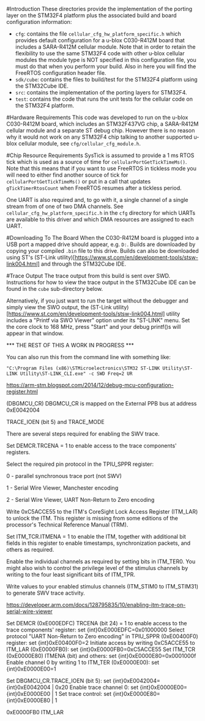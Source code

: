 #Introduction
These directories provide the implementation of the porting layer on the STM32F4 platform plus the associated build and board configuration information:

- `cfg`: contains the file `cellular_cfg_hw_platform_specific.h` which provides default configuration for a u-blox C030-R412M board that includes a SARA-R412M cellular module.  Note that in order to retain the flexibility to use the same STM32F4 code with other u-blox cellular modules the module type is NOT specified in this configuration file, you must do that when you perform your build.  Also in here you will find the FreeRTOS configuration header file.
- `sdk/cube`: contains the files to build/test for the STM32F4 platform using the STM32Cube IDE.
- `src`: contains the implementation of the porting layers for STM32F4.
- `test`: contains the code that runs the unit tests for the cellular code on the STM32F4 platform.

#Hardware Requirements
This code was developed to run on the u-blox C030-R412M board, which includes an STM32F437VG chip, a SARA-R412M cellular module and a separate ST debug chip.  However there is no reason why it would not work on any STM32F4 chip talking to another supported u-blox cellular module, see `cfg/cellular_cfg_module.h`.

#Chip Resource Requirements
SysTick is assumed to provide a 1 ms RTOS tick which is used as a source of time for `cellularPortGetTickTimeMs()`.  Note that this means that if you want to use FreeRTOS in tickless mode you will need to either find another source of tick for `cellularPortGetTickTimeMs()` or put in a call that updates `gTickTimerRtosCount` when FreeRTOS resumes after a tickless period.

One UART is also required and, to go with it, a single channel of a single stream from of one of two DMA channels.  See `cellular_cfg_hw_platform_specific.h` in the `cfg` directory for which UARTs are available to this driver and which DMA resources are assigned to each UART.

#Downloading To The Board
When the C030-R412M board is plugged into a USB port a mapped drive should appear, e.g. `D:`.  Builds are downloaded by copying your compiled `.bin` file to this drive.  Builds can also be downloaded using ST's (ST-Link utility)[https://www.st.com/en/development-tools/stsw-link004.html] and through the STM32Cube IDE.

#Trace Output
The trace output from this build is sent over SWD.  Instructions for how to view the trace output in the STM32Cube IDE can be found in the `cube` sub-directory below.

Alternatively, if you just want to run the target without the debugger and simply view the SWO output, the (ST-Link utility)[https://www.st.com/en/development-tools/stsw-link004.html] utility includes a "Printf via SWO Viewer" option under its "ST-LINK" menu.  Set the core clock to 168 MHz, press "Start" and your debug printf()s will appear in that window.

*** THE REST OF THIS A WORK IN PROGRESS ***

You can also run this from the command line with something like:

```
"C:\Program Files (x86)\STMicroelectronics\STM32 ST-LINK Utility\ST-LINK Utility\ST-LINK_CLI.exe" -c SWD Freq=2 UR
```

https://arm-stm.blogspot.com/2014/12/debug-mcu-configuration-register.html

(DBGMCU_CR)
DBGMCU_CR is mapped on the External PPB bus at address 0xE0042004

 TRACE_IOEN (bit 5) and
TRACE_MODE



There are several steps required for enabling the SWV trace.

Set DEMCR.TRCENA = 1 to enable access to the trace components' registers.

Select the required pin protocol in the TPIU_SPPR register:

0 - parallel synchronous trace port (not SWV)

1 - Serial Wire Viewer, Manchester encoding

2 - Serial Wire Viewer, UART Non-Return to Zero encoding

Write 0xC5ACCE55 to the ITM's CoreSight Lock Access Register (ITM_LAR) to unlock the ITM. This register is missing from some editions of the processor's Technical Reference Manual (TRM).

Set ITM_TCR.ITMENA = 1 to enable the ITM, together with additional bit fields in this register to enable timestamps, synchronization packets, and others as required.

Enable the individual channels as required by setting bits in ITM_TER0. You might also wish to control the privilege level of the stimulus channels by writing to the four least significant bits of ITM_TPR.

Write values to your enabled stimulus channels (ITM_STIM0 to ITM_STIM31) to generate SWV trace activity.


https://developer.arm.com/docs/128795835/10/enabling-itm-trace-on-serial-wire-viewer

Set DEMCR (0xE000EDFC) TRCENA (bit 24) = 1 to enable access to the trace components' register: set {int}0xE000EDFC=0x01000000
Select protocol "UART Non-Return to Zero encoding" in TPIU_SPPR (0xE00400F0) register:         set {int}0xE00400F0=2
Initiate access by writing 0xC5ACCE55 to ITM_LAR (0xE0000FB0):                                 set {int}0xE0000FB0=0xC5ACCE55
Set ITM_TCR (0xE0000E80) ITMENA (bit) and others:                                              set {int}0xE0000E80=0x0001000f
Enable channel 0 by writing 1 to ITM_TER (0xE0000E00):                                         set {int}0xE0000E00=1



Set DBGMCU_CR.TRACE_IOEN (bit 5):  set {int}0xE0042004={int}0xE0042004 | 0x20
Enable trace channel 0:            set {int}0xE0000E00={int}0xE0000E00 | 1
Set trace control: set {int}0xE0000E80={int}0xE0000E80 | 1


0xE0000FB0	ITM_LAR
